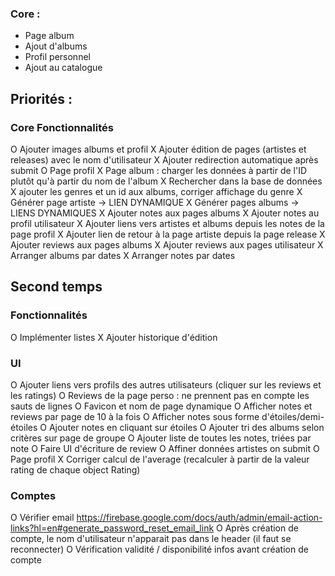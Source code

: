 ### Core :
- Page album
- Ajout d'albums
- Profil personnel
- Ajout au catalogue

## Priorités :

### Core Fonctionnalités
O Ajouter images albums et profil
X Ajouter édition de pages (artistes et releases) avec le nom d'utilisateur
X Ajouter redirection automatique après submit
O Page profil
X Page album : charger les données à partir de l'ID plutôt qu'à partir du nom de l'album
X Rechercher dans la base de données
X ajouter les genres et un id aux albums, corriger affichage du genre
X Générer page artiste -> LIEN DYNAMIQUE
X Générer pages albums -> LIENS DYNAMIQUES
X Ajouter notes aux pages albums
X Ajouter notes au profil utilisateur
X Ajouter liens vers artistes et albums depuis les notes de la page profil
X Ajouter lien de retour à la page artiste depuis la page release
X Ajouter reviews aux pages albums
X Ajouter reviews aux pages utilisateur
X Arranger albums par dates
X Arranger notes par dates

## Second temps
### Fonctionnalités
O Implémenter listes
X Ajouter historique d'édition

### UI
O Ajouter liens vers profils des autres utilisateurs (cliquer sur les reviews et les ratings)
O Reviews de la page perso : ne prennent pas en compte les sauts de lignes
O Favicon et nom de page dynamique
O Afficher notes et reviews par page de 10 à la fois
O Afficher notes sous forme d'étoiles/demi-étoiles
O Ajouter notes en cliquant sur étoiles
O Ajouter tri des albums selon critères sur page de groupe
O Ajouter liste de toutes les notes, triées par note
O Faire UI d'écriture de review
O Affiner données artistes on submit
O Page profil
X Corriger calcul de l'average (recalculer à partir de la valeur rating de chaque object Rating)


### Comptes
O Vérifier email https://firebase.google.com/docs/auth/admin/email-action-links?hl=en#generate_password_reset_email_link
O Après création de compte, le nom d'utilisateur n'apparait pas dans le header (il faut se reconnecter)
O Vérification validité / disponibilité infos avant création de compte